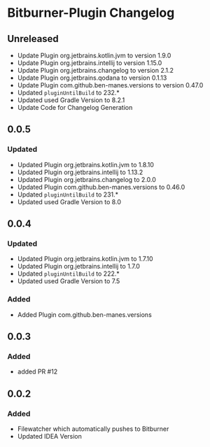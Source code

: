 <!-- Keep a Changelog guide -> https://keepachangelog.com -->

# Bitburner-Plugin Changelog

## Unreleased

- Update Plugin org.jetbrains.kotlin.jvm to version 1.9.0
- Update Plugin org.jetbrains.intellij to version 1.15.0
- Update Plugin org.jetbrains.changelog to version 2.1.2
- Update Plugin org.jetbrains.qodana to version 0.1.13
- Update Plugin com.github.ben-manes.versions to version 0.47.0
- Updated `pluginUntilBuild` to 232.*
- Updated used Gradle Version to 8.2.1
- Update Code for Changelog Generation

## 0.0.5

### Updated

- Updated Plugin org.jetbrains.kotlin.jvm to 1.8.10
- Updated Plugin org.jetbrains.intellij to 1.13.2
- Updated Plugin org.jetbrains.changelog to 2.0.0
- Updated Plugin com.github.ben-manes.versions to 0.46.0
- Updated `pluginUntilBuild` to 231.*
- Updated used Gradle Version to 8.0

## 0.0.4

### Updated

- Updated Plugin org.jetbrains.kotlin.jvm to 1.7.10
- Updated Plugin org.jetbrains.intellij to 1.7.0
- Updated `pluginUntilBuild` to 222.*
- Updated used Gradle Version to 7.5

### Added

- Added Plugin com.github.ben-manes.versions

## 0.0.3

### Added

- added PR #12

## 0.0.2

### Added

- Filewatcher which automatically pushes to Bitburner
- Updated IDEA Version
